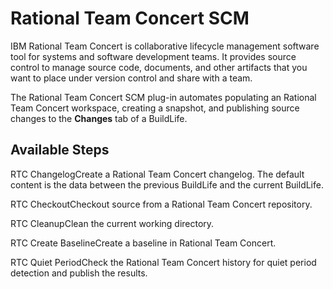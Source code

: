 
Rational Team Concert SCM
=========================

IBM Rational Team Concert is collaborative lifecycle management software tool for systems and software development teams. It provides source control to manage source code, documents, and other artifacts that you want to place under version control and share with a team.

The Rational Team Concert SCM plug-in automates populating an Rational Team Concert workspace, creating a snapshot, and publishing source changes to the **Changes** tab of a BuildLife.


Available Steps
---------------

RTC ChangelogCreate a Rational Team Concert changelog. The default content is the data between the previous BuildLife and the current BuildLife.

RTC CheckoutCheckout source from a Rational Team Concert repository.

RTC CleanupClean the current working directory.

RTC Create BaselineCreate a baseline in Rational Team Concert.

RTC Quiet PeriodCheck the Rational Team Concert history for quiet period detection and publish the results.


